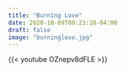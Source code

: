 ```yaml
---
title: "Burning Love"
date: 2020-10-09T00:23:10-04:00
draft: false
image: "burninglove.jpg"
---
```


{{< youtube OZnepv8dFLE >}}

